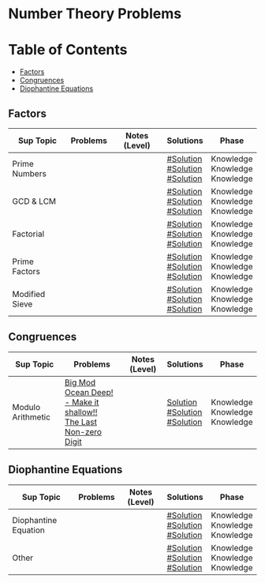# Number Theory Problems

Table of Contents
=================
- [Factors](#Factors)
- [Congruences](#congruences)
- [Diophantine Equations](#diophantine-equations)


## Factors
Sup Topic    | Problems | Notes (Level)| Solutions| Phase
-------------| -------------   |-------------| -------------|-------------
Prime Numbers| []()<br>  []()<br>  []()<br>  | |[#Solution]()<br> [#Solution]()<br> [#Solution]()<br> | Knowledge<br> Knowledge<br> Knowledge<br>| 
GCD & LCM| []()<br>  []()<br>  []()<br>  | |[#Solution]()<br> [#Solution]()<br> [#Solution]()<br> | Knowledge<br> Knowledge<br> Knowledge<br>| 
Factorial| []()<br>  []()<br>  []()<br>  | |[#Solution]()<br> [#Solution]()<br> [#Solution]()<br> | Knowledge<br> Knowledge<br> Knowledge<br>| 
Prime Factors| []()<br>  []()<br>  []()<br>  | |[#Solution]()<br> [#Solution]()<br> [#Solution]()<br> | Knowledge<br> Knowledge<br> Knowledge<br>| 
Modified Sieve| []()<br>  []()<br>  []()<br>  | |[#Solution]()<br> [#Solution]()<br> [#Solution]()<br> | Knowledge<br> Knowledge<br> Knowledge<br>| 

## Congruences
Sup Topic    | Problems | Notes (Level)| Solutions| Phase
-------------| -------------   |-------------| -------------|-------------
Modulo Arithmetic| [Big Mod](https://uva.onlinejudge.org/index.php?option=com_onlinejudge&Itemid=8&page=show_problem&problem=310)<br>  [Ocean Deep! - Make it shallow!!](https://uva.onlinejudge.org/index.php?option=com_onlinejudge&Itemid=8&category=24&page=show_problem&problem=1117)<br>  [The Last Non-zero Digit](https://uva.onlinejudge.org/index.php?option=com_onlinejudge&Itemid=8&category=24&page=show_problem&problem=1153)<br>  | |[Solution](https://github.com/basmaashouur/Competitive-Programming/blob/master/Solutions-library/mathematics-solutions/number-theory-solutions/374-UVa.cpp)<br> [#Solution]()<br> [#Solution]()<br> | Knowledge<br> Knowledge<br> Knowledge<br>| 

## Diophantine Equations
Sup Topic    | Problems | Notes (Level)| Solutions| Phase
-------------| -------------   |-------------| -------------|-------------
Diophantine Equation| []()<br>  []()<br>  []()<br>  | |[#Solution]()<br> [#Solution]()<br> [#Solution]()<br> | Knowledge<br> Knowledge<br> Knowledge<br>| 
Other| []()<br>  []()<br>  []()<br>  | |[#Solution]()<br> [#Solution]()<br> [#Solution]()<br> | Knowledge<br> Knowledge<br> Knowledge<br>| 
